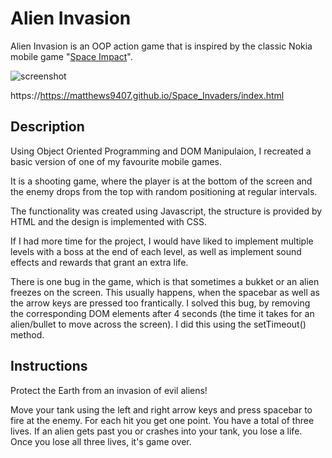 # Alien Invasion
Alien Invasion is an OOP action game that is inspired by the classic Nokia mobile game "[Space Impact](https://en.wikipedia.org/wiki/Space_Impact)".

![screenshot](./css/images/Screenshot%202022-09-22%20at%2017.34.09.png)

https://https://matthews9407.github.io/Space_Invaders/index.html

## Description
Using Object Oriented Programming and DOM Manipulaion, I recreated a basic version of one of my favourite mobile games. 

It is a shooting game, where the player is at the bottom of the screen and the enemy drops from the top with random positioning at regular intervals.

The functionality was created using Javascript, the structure is provided by HTML and the design is implemented with CSS.

If I had more time for the project, I would have liked to implement multiple levels with a boss at the end of each level, as well as implement sound effects and rewards that grant an extra life.

There is one bug in the game, which is that sometimes a bukket or an alien freezes on the screen. This usually happens, when the spacebar as well as the arrow keys are pressed too frantically. I solved this bug, by removing the corresponding DOM elements after 4 seconds (the time it takes for an alien/bullet to move across the screen). I did this using the setTimeout() method.

## Instructions
Protect the Earth from an invasion of evil aliens! 

Move your tank using the left and right arrow keys and press spacebar to fire at the enemy. For each hit you get one point.
You have a total of three lives. If an alien gets past you or crashes into your tank, you lose a life. Once you lose all three lives, it's game over.
